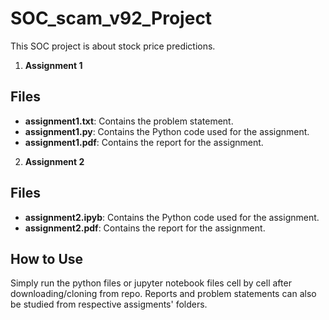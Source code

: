 # SOC_scam_v92_Project

This SOC project is about stock price predictions.

1. **Assignment 1**
## Files
- **assignment1.txt**: Contains the problem statement.
- **assignment1.py**: Contains the Python code used for the assignment.
- **assignment1.pdf**: Contains the report for the assignment.

2. **Assignment 2**
## Files
- **assignment2.ipyb**: Contains the Python code used for the assignment.
- **assignment2.pdf**: Contains the report for the assignment.


## How to Use
Simply run the python files or jupyter notebook files cell by cell after downloading/cloning from repo. Reports and problem statements can also be studied from respective assigments' folders.



